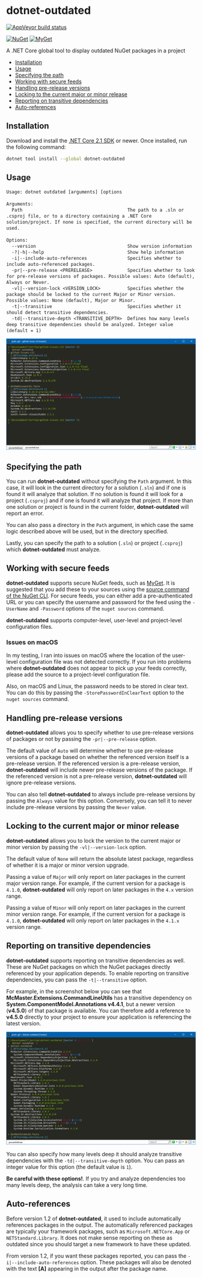 # dotnet-outdated

[![AppVeyor build status][appveyor-badge]](https://ci.appveyor.com/project/jerriep/dotnet-outdated/branch/master)

[appveyor-badge]: https://img.shields.io/appveyor/ci/jerriep/dotnet-outdated/master.svg?label=appveyor&style=flat-square

[![NuGet][main-nuget-badge]][main-nuget] [![MyGet][main-myget-badge]][main-myget]

[main-nuget]: https://www.nuget.org/packages/dotnet-outdated/
[main-nuget-badge]: https://img.shields.io/nuget/v/dotnet-outdated.svg?style=flat-square&label=nuget
[main-myget]: https://www.myget.org/feed/jerriep/package/nuget/dotnet-outdated
[main-myget-badge]: https://img.shields.io/www.myget/jerriep/vpre/dotnet-outdated.svg?style=flat-square&label=myget

A .NET Core global tool to display outdated NuGet packages in a project

- [Installation](#installation)
- [Usage](#usage)
- [Specifying the path](#specifying-the-path)
- [Working with secure feeds](#working-with-secure-feeds)
- [Handling pre-release versions](#handling-pre-release-versions)
- [Locking to the current major or minor release](#locking-to-the-current-major-or-minor-release)
- [Reporting on transitive dependencies](#reporting-on-transitive-dependencies)
- [Auto-references](#auto-references)

## Installation

Download and install the [.NET Core 2.1 SDK](https://www.microsoft.com/net/download) or newer. Once installed, run the following command:

```bash
dotnet tool install --global dotnet-outdated
```

## Usage

```text
Usage: dotnet outdated [arguments] [options

Arguments:
  Path                                       The path to a .sln or .csproj file, or to a directory containing a .NET Core solution/project. If none is specified, the current directory will be used.

Options:
  --version                                  Show version information
  -?|-h|--help                               Show help information
  -i|--include-auto-references               Specifies whether to include auto-referenced packages.
  -pr|--pre-release <PRERELEASE>             Specifies whether to look for pre-release versions of packages. Possible values: Auto (default), Always or Never.
  -vl|--version-lock <VERSION_LOCK>          Specifies whether the package should be locked to the current Major or Minor version. Possible values: None (default), Major or Minor.
  -t|--transitive                            Specifies whether it should detect transitive dependencies.
  -td|--transitive-depth <TRANSITIVE_DEPTH>  Defines how many levels deep transitive dependencies should be analyzed. Integer value (default = 1)
```

![Screenshot of dotnet-outdated](screenshot.png)

## Specifying the path

You can run **dotnet-outdated** without specifying the `Path` argument. In this case, it will look in the current directory for a solution (`.sln`) and if one is found it will analyze that solution. If no solution is found it will look for a project (`.csproj`) and if one is found it will analyze that project. If more than one solution or project is found in the current folder, **dotnet-outdated** will report an error.

You can also pass a directory in the `Path` argument, in which case the same logic described above will be used, but in the directory specified.

Lastly, you can specify the path to a solution (`.sln`) or project (`.csproj`) which **dotnet-outdated** must analyze.

## Working with secure feeds

**dotnet-outdated** supports secure NuGet feeds, such as [MyGet](https://www.myget.org). It is suggested that you add these to your sources using the [source command of the NuGet CLI](https://docs.microsoft.com/en-us/nuget/tools/cli-ref-sources). For secure feeds, you can either add a pre-authenticated URL or you can specify the username and password for the feed using the `-UserName` and `-Password` options of the `nuget sources` command.

**dotnet-outdated** supports computer-level, user-level and project-level configuration files.

### Issues on macOS

In my testing, I ran into issues on macOS where the location of the user-level configuration file was not detected correctly. If you run into problems where **dotnet-outdated** does not appear to pick up your feeds correctly, please add the source to a project-level configuration file.

Also, on macOS and Linux, the password needs to be stored in clear text. You can do this by passing the `-StorePasswordInClearText` option to the `nuget sources` command.

## Handling pre-release versions

**dotnet-outdated** allows you to specify whether to use pre-release versions of packages or not by passing the `-pr|--pre-release` option.

The default value of `Auto` will determine whether to use pre-release versions of a package based on whether the referenced version itself is a pre-release version. If the referenced version is a pre-release version, **dotnet-outdated** will include newer pre-release versions of the package. If the referenced version is not a pre-release version, **dotnet-outdated** will ignore pre-release versions.

You can also tell **dotnet-outdated** to always include pre-release versions by passing the `Always` value for this option. Conversely, you can tell it to never include pre-release versions by passing the `Never` value.

## Locking to the current major or minor release

**dotnet-outdated** allows you to lock the version to the current major or minor version by passing the `-vl|--version-lock` option.

The default value of `None` will return the absolute latest package, regardless of whether it is a major or minor version upgrade.

Passing a value of `Major` will only report on later packages in the current major version range. For example, if the current version for a package is `4.1.0`, **dotnet-outdated** will only report on later packages in the `4.x` version range.

Passing a value of `Minor` will only report on later packages in the current minor version range. For example, if the current version for a package is `4.1.0`, **dotnet-outdated** will only report on later packages in the `4.1.x` version range.

## Reporting on transitive dependencies

**dotnet-outdated** supports reporting on transitive dependencies as well. These are NuGet packages on which the NuGet packages directly referenced by your application depends. To enable reporting on transitive dependencies, you can pass the `-t|--transitive` option.

For example, in the screenshot below you can see that **McMaster.Extensions.CommandLineUtils** has a transitive dependency on **System.ComponentModel.Annotations v4.4.1**, but a newer version (**v4.5.0**) of that package is available. You can therefore add a reference to **v4.5.0** directly to your project to ensure your application is referencing the latest version.

![Screenshot of analysing transitive-dependencies](transitive-screenshot.png)

You can also specify how many levels deep it should analyze transitive dependencies with the `-td|--transitive-depth` option. You can pass an integer value for this option (the default value is `1`).

**Be careful with these options!**. If you try and analyze dependencies too many levels deep, the analysis can take a very long time.

## Auto-references

Before version 1.2 of **dotnet-outdated**, it used to include automatically references packages in the output. The automatically referenced packages are typically your framework packages, such as `Microsoft.NETCore.App` or `NETStandard.Library`. It does not make sense reporting on these as outdated since you should target a new framework to have these updated.

From version 1.2, if you want these packages reported, you can pass the `-i|--include-auto-references` option. These packages will also be denoted with the text **[A]** appearing in the output after the package name.

